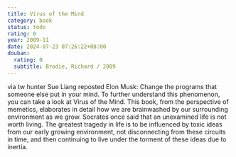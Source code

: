 ```yaml
---
title: Virus of the Mind
category: book
status: todo
rating: 0
year: 2009-11
date: 2024-07-23 07:26:22+08:00
douban:
  rating: 0
  subtitle: Brodie, Richard / 2009
---
```


via tw hunter Sue Liang reposted Elon Musk: Change the programs that someone else put in your mind. To further understand this phenomenon, you can take a look at Virus of the Mind. This book, from the perspective of memetics, elaborates in detail how we are brainwashed by our surrounding environment as we grow. Socrates once said that an unexamined life is not worth living. The greatest tragedy in life is to be influenced by toxic ideas from our early growing environment, not disconnecting from these circuits in time, and then continuing to live under the torment of these ideas due to inertia.
